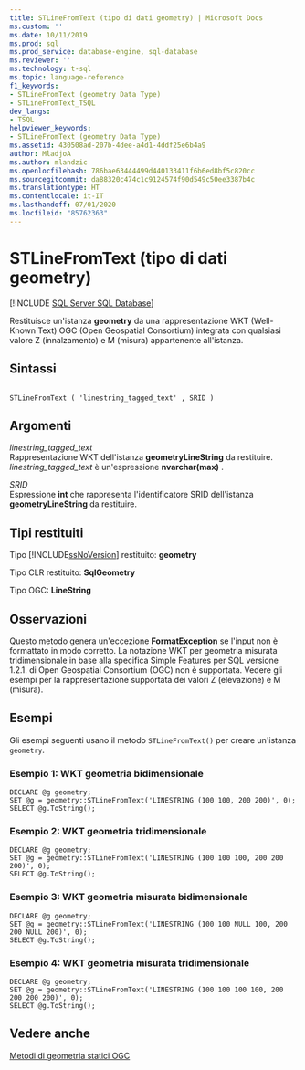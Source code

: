 ```yaml
---
title: STLineFromText (tipo di dati geometry) | Microsoft Docs
ms.custom: ''
ms.date: 10/11/2019
ms.prod: sql
ms.prod_service: database-engine, sql-database
ms.reviewer: ''
ms.technology: t-sql
ms.topic: language-reference
f1_keywords:
- STLineFromText (geometry Data Type)
- STLineFromText_TSQL
dev_langs:
- TSQL
helpviewer_keywords:
- STLineFromText (geometry Data Type)
ms.assetid: 430508ad-207b-4dee-a4d1-4ddf25e6b4a9
author: MladjoA
ms.author: mlandzic
ms.openlocfilehash: 786bae63444499d440133411f6b6ed8bf5c820cc
ms.sourcegitcommit: da88320c474c1c9124574f90d549c50ee3387b4c
ms.translationtype: HT
ms.contentlocale: it-IT
ms.lasthandoff: 07/01/2020
ms.locfileid: "85762363"
---
```

# <a name="stlinefromtext-geometry-data-type"></a>STLineFromText (tipo di dati geometry)
[!INCLUDE [SQL Server SQL Database](../../includes/applies-to-version/sql-asdb.md)]

Restituisce un'istanza **geometry** da una rappresentazione WKT (Well-Known Text) OGC (Open Geospatial Consortium) integrata con qualsiasi valore Z (innalzamento) e M (misura) appartenente all'istanza.
  
## <a name="syntax"></a>Sintassi  
  
```  
  
STLineFromText ( 'linestring_tagged_text' , SRID )  
```  
  
## <a name="arguments"></a>Argomenti  
 *linestring_tagged_text*  
 Rappresentazione WKT dell'istanza **geometryLineString** da restituire. *linestring_tagged_text* è un'espressione **nvarchar(max)** .  
  
 *SRID*  
 Espressione **int** che rappresenta l'identificatore SRID dell'istanza **geometryLineString** da restituire.  
  
## <a name="return-types"></a>Tipi restituiti  
 Tipo [!INCLUDE[ssNoVersion](../../includes/ssnoversion-md.md)] restituito: **geometry**  
  
 Tipo CLR restituito: **SqlGeometry**  
  
 Tipo OGC: **LineString**  
  
## <a name="remarks"></a>Osservazioni  
Questo metodo genera un'eccezione **FormatException** se l'input non è formattato in modo corretto. La notazione WKT per geometria misurata tridimensionale in base alla specifica Simple Features per SQL versione 1.2.1. di Open Geospatial Consortium (OGC) non è supportata. Vedere gli esempi per la rappresentazione supportata dei valori Z (elevazione) e M (misura).
  
## <a name="examples"></a>Esempi  
 Gli esempi seguenti usano il metodo `STLineFromText()` per creare un'istanza `geometry`.

### <a name="example-1-two-dimension-geometry-wkt"></a>Esempio 1: WKT geometria bidimensionale
```  
DECLARE @g geometry;  
SET @g = geometry::STLineFromText('LINESTRING (100 100, 200 200)', 0);  
SELECT @g.ToString();  
```  
  
### <a name="example-2-three-dimension-geometry-wkt"></a>Esempio 2: WKT geometria tridimensionale
```  
DECLARE @g geometry;  
SET @g = geometry::STLineFromText('LINESTRING (100 100 100, 200 200 200)', 0);  
SELECT @g.ToString();  
``` 

### <a name="example-3-two-dimension-measured-geometry-wkt"></a>Esempio 3: WKT geometria misurata bidimensionale
```  
DECLARE @g geometry;  
SET @g = geometry::STLineFromText('LINESTRING (100 100 NULL 100, 200 200 NULL 200)', 0);  
SELECT @g.ToString();  
``` 

### <a name="example-4-three-dimension-measured-geometry-wkt"></a>Esempio 4: WKT geometria misurata tridimensionale
```  
DECLARE @g geometry;  
SET @g = geometry::STLineFromText('LINESTRING (100 100 100 100, 200 200 200 200)', 0);  
SELECT @g.ToString();  
``` 
## <a name="see-also"></a>Vedere anche  
 [Metodi di geometria statici OGC](../../t-sql/spatial-geometry/ogc-static-geometry-methods.md)  
  
  

